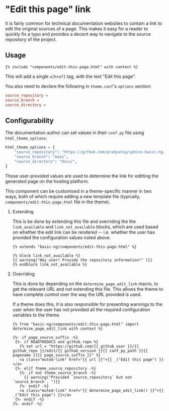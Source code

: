 # "Edit this page" link

It is fairly common for technical documentation websites to contain a link to
edit the original sources of a page. This makes it easy for a reader to quickly
fix a typo and provides a decent way to navigate to the source repository of the
project.

## Usage

```jinja
{% include "components/edit-this-page.html" with context %}
```

This will add a single `a[href]` tag, with the text "Edit this page".

You also need to declare the following in `theme.conf`'s `options` section:

```ini
source_repository =
source_branch =
source_directory =
```

## Configurability

The documentation author can set values in their `conf.py` file using
`html_theme_options`:

```python
html_theme_options = {
    "source_repository": "https://github.com/pradyunsg/sphinx-basic-ng/",
    "source_branch": "main",
    "source_directory": "docs/",
}
```

Those user-provided values are used to determine the link for editting the
generated page on the hosting platform.

This component can be customised in a theme-specific manner in two ways, both of
which require adding a new template file (typically,
`components/edit-this-page.html` file in the theme).

1. Extending

   This is be done by extending this file and overriding the the
   `link_available` and `link_not_available` blocks, which are used based on
   whether the edit link can be rendered -- i.e. whether the user has provided
   the configuration values noted above.

   ```jinja
   {% extends "basic-ng/components/edit-this-page.html" %}

   {% block link_not_available %}
   {{ warning("Hey user! Provide the repository information!" )}}
   {% endblock link_not_available %}
   ```

2. Overriding

   This is done by depending on the `determine_page_edit_link` macro, to get the
   relevant URL and _not_ extending this file. This allows the theme to have
   complete control over the way the URL provided is used.

   If a theme does this, it is also responsible for presenting warnings to the
   user when the user has not provided all the required configuration variables
   to the theme.

   ```jinja
   {% from "basic-ng/components/edit-this-page.html" import determine_page_edit_link with context %}

   {%- if page_source_suffix -%}
    {%- if READTHEDOCS and github_repo %}
      {% set url = "https://github.com/{{ github_user }}/{{ github_repo }}/edit/{{ github_version }}{{ conf_py_path }}{{ pagename }}{{ page_source_suffix }}" %}
      <a class="muted-link" href="{{ url }}">{{ _("Edit this page") }}</a>
    {%- elif theme_source_repository -%}
      {%- if not theme_source_branch -%}
        {{ warning("Provided `source_repository` but not `source_branch`. ")}}
      {%- endif -%}
      <a class="muted-link" href="{{ determine_page_edit_link() }}">{{ _("Edit this page") }}</a>
    {%- endif -%}
   {%- endif -%}
   ```
